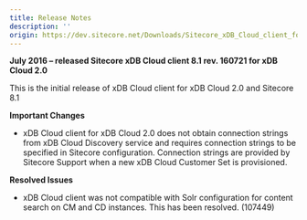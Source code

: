 ```yaml
---
title: Release Notes
description: ''
origin: https://dev.sitecore.net/Downloads/Sitecore_xDB_Cloud_client_for_xDB_Cloud_20/81/Sitecore_xDB_Cloud_client_81_rev_160721_for_xDB_Cloud_20/Release_Notes
---
```


**July 2016 – released Sitecore xDB Cloud client 8.1 rev. 160721 for xDB Cloud 2.0**

This is the initial release of xDB Cloud client for xDB Cloud 2.0 and Sitecore 8.1

**Important Changes**

-   xDB Cloud client for xDB Cloud 2.0 does not obtain connection strings from xDB Cloud Discovery service and requires connection strings to be specified in Sitecore configuration. Connection strings are provided by Sitecore Support when a new xDB Cloud Customer Set is provisioned.

**Resolved Issues**

-   xDB Cloud client was not compatible with Solr configuration for content search on CM and CD instances. This has been resolved. (107449)